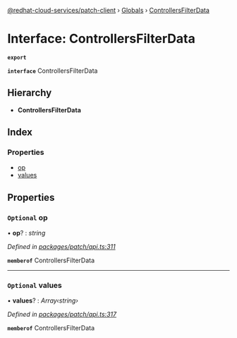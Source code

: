 [@redhat-cloud-services/patch-client](../README.md) › [Globals](../globals.md) › [ControllersFilterData](controllersfilterdata.md)

# Interface: ControllersFilterData

**`export`** 

**`interface`** ControllersFilterData

## Hierarchy

* **ControllersFilterData**

## Index

### Properties

* [op](controllersfilterdata.md#optional-op)
* [values](controllersfilterdata.md#optional-values)

## Properties

### `Optional` op

• **op**? : *string*

*Defined in [packages/patch/api.ts:311](https://github.com/RedHatInsights/javascript-clients/blob/954689f/packages/patch/api.ts#L311)*

**`memberof`** ControllersFilterData

___

### `Optional` values

• **values**? : *Array‹string›*

*Defined in [packages/patch/api.ts:317](https://github.com/RedHatInsights/javascript-clients/blob/954689f/packages/patch/api.ts#L317)*

**`memberof`** ControllersFilterData
